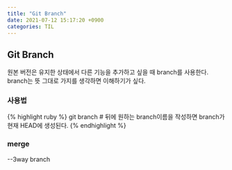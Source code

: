 ```yaml
---
title: "Git Branch"
date: 2021-07-12 15:17:20 +0900
categories: TIL
---
```


<h2>Git Branch</h2>
원본 버전은 유지한 상태에서 다른 기능을 추가하고 싶을 때 branch를 사용한다.
branch는 뜻 그대로 가지를 생각하면 이해하기가 싶다.

<h3>사용법</h3>

{% highlight ruby %}
git branch # 뒤에 원하는 branch이름을 작성하면 branch가 현재 HEAD에 생성된다.
{% endhighlight %}

<h3>merge</h3>

--3way branch
